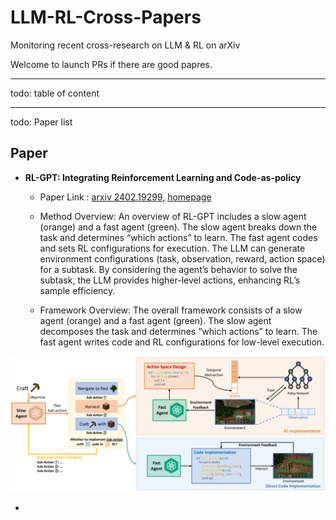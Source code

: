 # LLM-RL-Cross-Papers
Monitoring recent cross-research on LLM &amp; RL on arXiv

Welcome to launch PRs if there are good papres.

***

todo: table of content



***

todo: Paper list

## Paper



- **RL-GPT: Integrating Reinforcement Learning and Code-as-policy**

  - Paper Link : [arxiv 2402.19299](https://arxiv.org/abs/2402.19299),  [homepage](https://sites.google.com/view/rl-gpt/)

  - Method Overview: An overview of RL-GPT includes a slow agent (orange) and a fast agent (green). The slow agent breaks down the task and determines “which actions” to learn. The fast agent codes and sets RL configurations for execution. The LLM can generate environment configurations (task, observation, reward, action space) for a subtask. By considering the agent’s behavior to solve the subtask, the LLM provides higher-level actions, enhancing RL’s sample efficiency.

  - Framework Overview: The overall framework consists of a slow agent (orange) and a fast agent (green). The slow agent decomposes the task and determines “which actions” to learn. The fast agent writes code and RL configurations for low-level execution.

<img src="./images/RL-GPT framework.png" alt="RL-GPT framework" style="zoom: 50%;" />



- 







